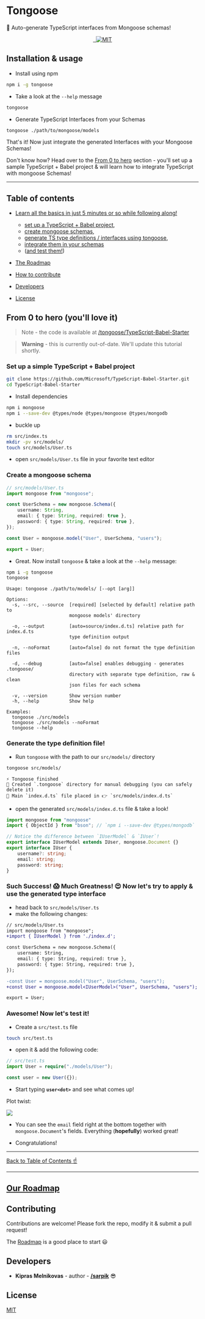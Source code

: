 # Tongoose

📘 Auto-generate TypeScript interfaces from Mongoose schemas!

<p align="center">
<a href="https://www.npmjs.com/package/tongoose" target="_blank" rel="noopener noreferrer">
	<img src="https://img.shields.io/npm/v/tongoose.svg?style=flat-square" alt="" />
</a>

<a href="https://www.npmjs.com/package/tongoose" target="_blank" rel="noopener noreferrer">
	<img src="https://img.shields.io/npm/dt/tongoose.svg?style=flat-square" alt="" />
</a>

<a href="https://github.com/tongoose/tongoose/blob/master/LICENSE" target="_blank" rel="noopener noreferrer">
	<img src="https://img.shields.io/npm/l/tongoose.svg?style=flat-square" alt="MIT"/>
</a>
</p>

## Installation & usage

- Install using npm

```bash
npm i -g tongoose
```

- Take a look at the `--help` message

```bash
tongoose
```

- Generate TypeScript Interfaces from your Schemas

```bash
tongoose ./path/to/mongoose/models
```

That's it! Now just integrate the generated Interfaces with your Mongoose Schemas!

Don't know how? Head over to the [From 0 to hero](https://github.com/tongoose/tongoose#from-0-to-hero) section - you'll set up a sample TypeScript + Babel project & will learn how to integrate TypeScript with mongoose Schemas!

---

## Table of contents

- [Learn all the basics in just 5 minutes or so while following along!](https://github.com/tongoose/tongoose#from-0-to-hero-youll-love-it)

  - [set up a TypeScript + Babel project](https://github.com/tongoose/tongoose#set-up-a-simple-typescript--babel-project),
  - [create mongoose schemas](https://github.com/tongoose/tongoose#create-a-mongoose-schema),
  - [generate TS type definitions / interfaces using tongoose](https://github.com/tongoose/tongoose#generate-the-type-definition-file),
  - [integrate them in your schemas](https://github.com/tongoose/tongoose#such-success--much-greatness--now-lets-try-to-apply--use-the-generated-type-interface)
  - ([and test them!](https://github.com/tongoose/tongoose#awesome-now-lets-test-it))

- [The Roadmap](./ROADMAP.md)
- [How to contribute](https://github.com/tongoose/tongoose#contributing)
- [Developers](https://github.com/tongoose/tongoose#developers)
- [License](https://github.com/tongoose/tongoose#license)

## From 0 to hero (you'll love it)

> Note - the code is available at [/tongoose/TypeScript-Babel-Starter](https://github.com/tongoose/TypeScript-Babel-Starter)

> **Warning** - this is currently out-of-date. We'll update this tutorial shortly.

### Set up a simple TypeScript + Babel project

```bash
git clone https://github.com/Microsoft/TypeScript-Babel-Starter.git
cd TypeScript-Babel-Starter
```

- Install dependencies

```bash
npm i mongoose
npm i --save-dev @types/node @types/mongoose @types/mongodb
```

- buckle up

```bash
rm src/index.ts
mkdir -pv src/models/
touch src/models/User.ts
```

- open `src/models/User.ts` file in your favorite text editor

### Create a mongoose schema

```ts
// src/models/User.ts
import mongoose from "mongoose";

const UserSchema = new mongoose.Schema({
	username: String,
	email: { type: String, required: true },
	password: { type: String, required: true },
});

const User = mongoose.model("User", UserSchema, "users");

export = User;
```

- Great. Now install `tongoose` & take a look at the `--help` message:

```bash
npm i -g tongoose
tongoose
```

```console
Usage: tongoose ./path/to/models/ [--opt [arg]]

Options:
  -s, --src, --source  [required] [selected by default] relative path to
                       mongoose models' directory

  -o, --output         [auto=source/index.d.ts] relative path for index.d.ts
                       type definition output

  -n, --noFormat       [auto=false] do not format the type definition files

  -d, --debug          [auto=false] enables debugging - generates .tongoose/
                       directory with separate type definition, raw & clean
                       json files for each schema

  -v, --version        Show version number
  -h, --help           Show help

Examples:
  tongoose ./src/models
  tongoose ./src/models --noFormat
  tongoose --help
```

### Generate the type definition file!

- Run `tongoose` with the path to our `src/models/` directory

```bash
tongoose src/models/
```

```console
⚡️ Tongoose finished
📂 Created `.tongoose` directory for manual debugging (you can safely delete it)
📘 Main `index.d.ts` file placed in 👉 `src/models/index.d.ts`
```

- open the generated `src/models/index.d.ts` file & take a look!

```ts
import mongoose from "mongoose"
import { ObjectId } from "bson"; // `npm i --save-dev @types/mongodb`

// Notice the difference between `IUserModel` & `IUser`!
export interface IUserModel extends IUser, mongoose.Document {}
export interface IUser {
	username?: string;
	email: string;
	password: string;
}
```

### Such Success! 😱 Much Greatness! 😍 Now let's try to apply & use the generated type interface

- head back to `src/models/User.ts`
- make the following changes:

```diff
// src/models/User.ts
import mongoose from "mongoose";
+import { IUserModel } from './index.d';

const UserSchema = new mongoose.Schema({
	username: String,
	email: { type: String, required: true },
	password: { type: String, required: true },
});

-const User = mongoose.model("User", UserSchema, "users");
+const User = mongoose.model<IUserModel>("User", UserSchema, "users");

export = User;
```

### Awesome! Now let's test it!

- Create a `src/test.ts` file

```bash
touch src/test.ts
```

- open it & add the following code:

```ts
// src/test.ts
import User = require("./models/User");

const user = new User({});
```

- Start typing **`user<dot>`** and see what comes up!

Plot twist:

![](https://i.imgur.com/QXqYwVT.png)

- You can see the `email` field right at the bottom together with `mongoose.Document`'s fields. Everything (**hopefully**) worked great!

- Congratulations!

---

[Back to Table of Contents ☝️](https://github.com/tongoose/tongoose#table-of-contents)

---

## [Our Roadmap](./ROADMAP.md)

## Contributing

Contributions are welcome! Please fork the repo, modify it & submit a pull request!

The [Roadmap](./ROADMAP.md) is a good place to start 😃

## Developers

- **Kipras Melnikovas** - author - [**/sarpik**](https://github.com/sarpik) 😎

## License

[MIT](./LICENSE)

